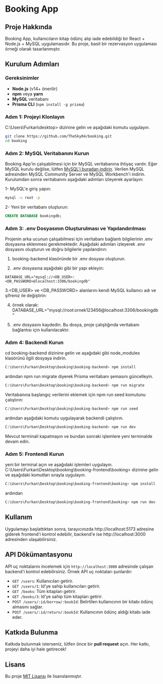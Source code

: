 # Booking App

## Proje Hakkında
Booking App, kullanıcıların kitap ödünç alıp iade edebildiği bir React + Node.js + MySQL uygulamasıdır. Bu proje, basit bir rezervasyon uygulaması örneği olarak tasarlanmıştır.

## Kurulum Adımları

### Gereksinimler
- **Node.js** (v14+ önerilir)
- **npm** veya **yarn**
- **MySQL** veritabanı
- **Prisma CLI** (`npm install -g prisma`)

### Adım 1: Projeyi Klonlayın
C:\Users\Furkan\desktop> dizinine gelin ve aşağıdaki komutu uygulayın.
```bash
git clone https://github.com/TheSky04/booking.git
cd booking
```

### Adım 2: MySQL Veritabanını Kurun
Booking App'in çalışabilmesi için bir MySQL veritabanına ihtiyaç vardır. Eğer MySQL kurulu değilse, lütfen [MySQL'i buradan indirin](https://dev.mysql.com/downloads/). Verilen MySQL adresinden MySQL Community Server ve MySQL Workbench'i indirin. Kurulumdan sonra veritabanını aşağıdaki adımları izleyerek ayarlayın:


1- MySQL'e giriş yapın:

```bash
mysql -u root -p
```

2- Yeni bir veritabanı oluşturun:

```sql
CREATE DATABASE bookingdb;
```

### Adım 3: .env Dosyasının Oluşturulması ve Yapılandırılması
Projenin arka ucunun çalışabilmesi için veritabanı bağlantı bilgilerinin .env dosyasına eklenmesi gerekmektedir. Aşağıdaki adımları izleyerek .env dosyasını oluşturun ve doğru bilgilerle yapılandırın:

1. booking-backend klasöründe bir .env dosyası oluşturun.

2. .env dosyasına aşağıdaki gibi bir yapı ekleyin:

```env
DATABASE_URL="mysql://<DB_USER>:<DB_PASSWORD>@localhost:3306/bookingdb"
```

3.<DB_USER> ve <DB_PASSWORD> alanlarını kendi MySQL kullanıcı adı ve şifreniz ile değiştirin:

4. örnek olarak: DATABASE_URL="mysql://root:ornek123456@localhost:3306/bookingdb"

5. .env dosyasını kaydedin. Bu dosya, proje çalıştığında veritabanı bağlantısı için kullanılacaktır.

### Adım 4: Backendi Kurun
cd booking-backend dizinine gelin ve aşağıdaki gibi node_modules klasörünü ilgili dosyaya indirin.

```bash
C:\Users\Furkan\Desktop\booking\booking-backend> npm install
```
ardından npm run migrate diyerek Prisma veritabanı şemasını güncelleyin.

```bash
C:\Users\Furkan\Desktop\booking\booking-backend> npm run migrate
```

Veritabanına başlangıç verilerini eklemek için npm run seed komutunu çalıştırın:

```bash
C:\Users\Furkan\Desktop\booking\booking-backend> npm run seed
```

ardından aşağıdaki komutu uygulayarak backendi çalıştırın.

```bash
C:\Users\Furkan\Desktop\booking\booking-backend> npm run dev
```

Mevcut terminali kapatmayın ve bundan sonraki işlemlere yeni terminalde devam edin.

### Adım 5: Frontendi Kurun

yeni bir terminal açın ve aşağıdaki işlemleri uygulayın.
C:\Users\Furkan\Desktop\booking\booking-frontend\booking> dizinine gelin ve aşağıdaki komutları sırayla uygulayın.

```bash
C:\Users\Furkan\Desktop\booking\booking-frontend\booking> npm install
```
ardından

```bash
C:\Users\Furkan\Desktop\booking\booking-frontend\booking> npm run dev
```

## Kullanım
Uygulamayı başlattıktan sonra, tarayıcınızda http://localhost:5173 adresine giderek frontend'i kontrol edebilir, backend'e ise http://localhost:3000 adresinden ulaşabilirsiniz.

## API Dökümantasyonu
API uç noktalarını incelemek için `http://localhost:3000` adresinde çalışan backend'i kontrol edebilirsiniz. Örnek API uç noktaları şunlardır:
- `GET /users`: Kullanıcıları getirir.
- `GET /users/1`: Id'ye sahip kullanıcıları getirir.
- `GET /books`: Tüm kitapları getirir.
- `GET /books/3`: Id'ye sahip tüm kitapları getirir.
- `POST /users/:id/borrow/:bookId`: Belirtilen kullanıcının bir kitabı ödünç almasını sağlar.
- `POST /users/:id/return/:bookId`: Kullanıcının ödünç aldığı kitabı iade eder.

## Katkıda Bulunma
Katkıda bulunmak isterseniz, lütfen önce bir **pull request** açın. Her katkı, projeyi daha iyi hale getirecek!

## Lisans
Bu proje [MIT Lisansı](LICENSE) ile lisanslanmıştır.
